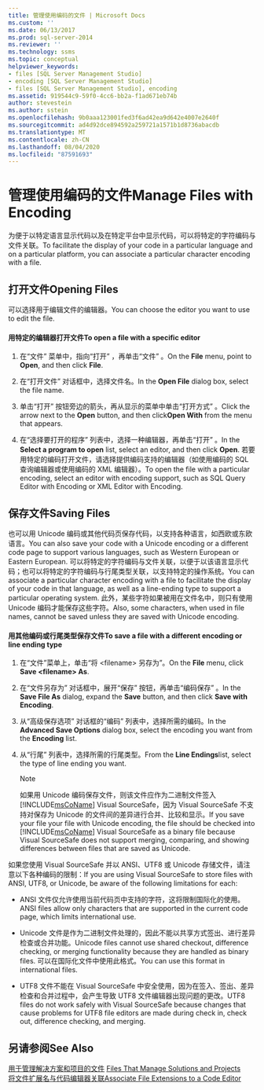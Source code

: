```yaml
---
title: 管理使用编码的文件 | Microsoft Docs
ms.custom: ''
ms.date: 06/13/2017
ms.prod: sql-server-2014
ms.reviewer: ''
ms.technology: ssms
ms.topic: conceptual
helpviewer_keywords:
- files [SQL Server Management Studio]
- encoding [SQL Server Management Studio]
- files [SQL Server Management Studio], encoding
ms.assetid: 919544c9-59f0-4cc6-bb2a-f1ad671eb74b
author: stevestein
ms.author: sstein
ms.openlocfilehash: 9b0aaa123001fed3f6ad42ea9d642e4007e2640f
ms.sourcegitcommit: ad4d92dce894592a259721a1571b1d8736abacdb
ms.translationtype: MT
ms.contentlocale: zh-CN
ms.lasthandoff: 08/04/2020
ms.locfileid: "87591693"
---
```

# <a name="manage-files-with-encoding"></a><span data-ttu-id="abf25-102">管理使用编码的文件</span><span class="sxs-lookup"><span data-stu-id="abf25-102">Manage Files with Encoding</span></span>
  <span data-ttu-id="abf25-103">为便于以特定语言显示代码以及在特定平台中显示代码，可以将特定的字符编码与文件关联。</span><span class="sxs-lookup"><span data-stu-id="abf25-103">To facilitate the display of your code in a particular language and on a particular platform, you can associate a particular character encoding with a file.</span></span>  
  
## <a name="opening-files"></a><span data-ttu-id="abf25-104">打开文件</span><span class="sxs-lookup"><span data-stu-id="abf25-104">Opening Files</span></span>  
 <span data-ttu-id="abf25-105">可以选择用于编辑文件的编辑器。</span><span class="sxs-lookup"><span data-stu-id="abf25-105">You can choose the editor you want to use to edit the file.</span></span>  
  
#### <a name="to-open-a-file-with-a-specific-editor"></a><span data-ttu-id="abf25-106">用特定的编辑器打开文件</span><span class="sxs-lookup"><span data-stu-id="abf25-106">To open a file with a specific editor</span></span>  
  
1.  <span data-ttu-id="abf25-107">在“文件”  菜单中，指向“打开”  ，再单击“文件”  。</span><span class="sxs-lookup"><span data-stu-id="abf25-107">On the **File** menu, point to **Open**, and then click **File**.</span></span>  
  
2.  <span data-ttu-id="abf25-108">在“打开文件”  对话框中，选择文件名。</span><span class="sxs-lookup"><span data-stu-id="abf25-108">In the **Open File** dialog box, select the file name.</span></span>  
  
3.  <span data-ttu-id="abf25-109">单击“打开”  按钮旁边的箭头，再从显示的菜单中单击“打开方式”  。</span><span class="sxs-lookup"><span data-stu-id="abf25-109">Click the arrow next to the **Open** button, and then click**Open With** from the menu that appears.</span></span>  
  
4.  <span data-ttu-id="abf25-110">在“选择要打开的程序”  列表中，选择一种编辑器，再单击“打开”  。</span><span class="sxs-lookup"><span data-stu-id="abf25-110">In the **Select a program to open** list, select an editor, and then click **Open**.</span></span> <span data-ttu-id="abf25-111">若要用特定的编码打开文件，请选择提供编码支持的编辑器（如使用编码的 SQL 查询编辑器或使用编码的 XML 编辑器）。</span><span class="sxs-lookup"><span data-stu-id="abf25-111">To open the file with a particular encoding, select an editor with encoding support, such as SQL Query Editor with Encoding or XML Editor with Encoding.</span></span>  
  
## <a name="saving-files"></a><span data-ttu-id="abf25-112">保存文件</span><span class="sxs-lookup"><span data-stu-id="abf25-112">Saving Files</span></span>  
 <span data-ttu-id="abf25-113">也可以用 Unicode 编码或其他代码页保存代码，以支持各种语言，如西欧或东欧语言。</span><span class="sxs-lookup"><span data-stu-id="abf25-113">You can also save your code with a Unicode encoding or a different code page to support various languages, such as Western European or Eastern European.</span></span> <span data-ttu-id="abf25-114">可以将特定的字符编码与文件关联，以便于以该语言显示代码；也可以将特定的字符编码与行尾类型关联，以支持特定的操作系统。</span><span class="sxs-lookup"><span data-stu-id="abf25-114">You can associate a particular character encoding with a file to facilitate the display of your code in that language, as well as a line-ending type to support a particular operating system.</span></span> <span data-ttu-id="abf25-115">此外，某些字符如果被用在文件名中，则只有使用 Unicode 编码才能保存这些字符。</span><span class="sxs-lookup"><span data-stu-id="abf25-115">Also, some characters, when used in file names, cannot be saved unless they are saved with Unicode encoding.</span></span>  
  
#### <a name="to-save-a-file-with-a-different-encoding-or-line-ending-type"></a><span data-ttu-id="abf25-116">用其他编码或行尾类型保存文件</span><span class="sxs-lookup"><span data-stu-id="abf25-116">To save a file with a different encoding or line ending type</span></span>  
  
1.  <span data-ttu-id="abf25-117">在“文件”菜单上，单击“将 \<filename> 另存为”。</span><span class="sxs-lookup"><span data-stu-id="abf25-117">On the **File** menu, click **Save \<filename> As**.</span></span>  
  
2.  <span data-ttu-id="abf25-118">在“文件另存为”  对话框中，展开“保存”  按钮，再单击“编码保存”  。</span><span class="sxs-lookup"><span data-stu-id="abf25-118">In the **Save File As** dialog, expand the **Save** button, and then click **Save with Encoding**.</span></span>  
  
3.  <span data-ttu-id="abf25-119">从“高级保存选项”  对话框的“编码”  列表中，选择所需的编码。</span><span class="sxs-lookup"><span data-stu-id="abf25-119">In the **Advanced Save Options** dialog box, select the encoding you want from the **Encoding** list.</span></span>  
  
4.  <span data-ttu-id="abf25-120">从“行尾”  列表中，选择所需的行尾类型。</span><span class="sxs-lookup"><span data-stu-id="abf25-120">From the **Line Endings**list, select the type of line ending you want.</span></span>  
  
    > [!NOTE]  
    >  <span data-ttu-id="abf25-121">如果用 Unicode 编码保存文件，则该文件应作为二进制文件签入 [!INCLUDE[msCoName](../../includes/msconame-md.md)] Visual SourceSafe，因为 Visual SourceSafe 不支持对保存为 Unicode 的文件间的差异进行合并、比较和显示。</span><span class="sxs-lookup"><span data-stu-id="abf25-121">If you save your file your file with Unicode encoding, the file should be checked into [!INCLUDE[msCoName](../../includes/msconame-md.md)] Visual SourceSafe as a binary file because Visual SourceSafe does not support merging, comparing, and showing differences between files that are saved as Unicode.</span></span>  
  
 <span data-ttu-id="abf25-122">如果您使用 Visual SourceSafe 并以 ANSI、UTF8 或 Unicode 存储文件，请注意以下各种编码的限制：</span><span class="sxs-lookup"><span data-stu-id="abf25-122">If you are using Visual SourceSafe to store files with ANSI, UTF8, or Unicode, be aware of the following limitations for each:</span></span>  
  
-   <span data-ttu-id="abf25-123">ANSI 文件仅允许使用当前代码页中支持的字符，这将限制国际化的使用。</span><span class="sxs-lookup"><span data-stu-id="abf25-123">ANSI files allow only characters that are supported in the current code page, which limits international use.</span></span>  
  
-   <span data-ttu-id="abf25-124">Unicode 文件是作为二进制文件处理的，因此不能以共享方式签出、进行差异检查或合并功能。</span><span class="sxs-lookup"><span data-stu-id="abf25-124">Unicode files cannot use shared checkout, difference checking, or merging functionality because they are handled as binary files.</span></span> <span data-ttu-id="abf25-125">可以在国际化文件中使用此格式。</span><span class="sxs-lookup"><span data-stu-id="abf25-125">You can use this format in international files.</span></span>  
  
-   <span data-ttu-id="abf25-126">UTF8 文件不能在 Visual SourceSafe 中安全使用，因为在签入、签出、差异检查和合并过程中，会产生导致 UTF8 文件编辑器出现问题的更改。</span><span class="sxs-lookup"><span data-stu-id="abf25-126">UTF8 files do not work safely with Visual SourceSafe because changes that cause problems for UTF8 file editors are made during check in, check out, difference checking, and merging.</span></span>  
  
## <a name="see-also"></a><span data-ttu-id="abf25-127">另请参阅</span><span class="sxs-lookup"><span data-stu-id="abf25-127">See Also</span></span>  
 <span data-ttu-id="abf25-128">[用于管理解决方案和项目的文件](files-that-manage-solutions-and-projects.md) </span><span class="sxs-lookup"><span data-stu-id="abf25-128">[Files That Manage Solutions and Projects](files-that-manage-solutions-and-projects.md) </span></span>  
 [<span data-ttu-id="abf25-129">将文件扩展名与代码编辑器关联</span><span class="sxs-lookup"><span data-stu-id="abf25-129">Associate File Extensions to a Code Editor</span></span>](../../relational-databases/scripting/associate-file-extensions-to-a-code-editor.md)  
  
  
